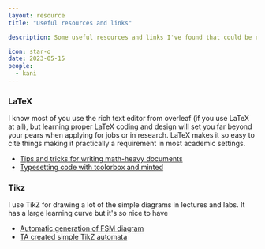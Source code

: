 ```yaml
---
layout: resource
title: "Useful resources and links"

description: Some useful resources and links I've found that could be relevant to your studies 

icon: star-o
date: 2023-05-15
people:
  - kani
---
```


### LaTeX 

I know most of you use the rich text editor from overleaf (if you use LaTeX at all), but learning proper LaTeX coding and design will set you far beyond your pears when applying for jobs or in research. LaTeX makes it so easy to cite things making it practically a requirement in most academic settings. 

* [Tips and tricks for writing math-heavy documents](https://fanpu.io/blog/2023/latex-tips/#paired-delimiters)  
* [Typesetting code with tcolorbox and minted](https://tex.stackexchange.com/questions/174455/typeset-source-code-with-tcolorbox)

### Tikz

I use TikZ for drawing a lot of the simple diagrams in lectures and labs. It has a large learning curve but it's so nice to have  

* [Automatic generation of FSM diagram](https://madebyevan.com/fsm/)
* [TA created simple TikZ automata](/resources/TikzDocumentation)
